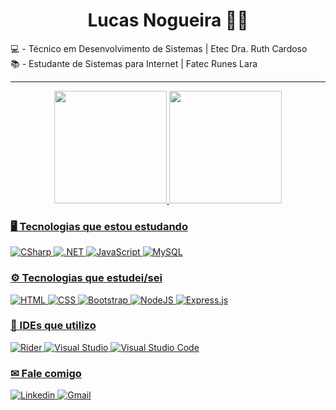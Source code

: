 <h1 align="center">Lucas Nogueira 👨‍💻</h1> 

💻 - Técnico em Desenvolvimento de Sistemas | Etec Dra. Ruth Cardoso <br>
📚 - Estudante de Sistemas para Internet | Fatec Runes Lara <br>

---

<div align="center">
  <a href="https://github.com/LucasNogue">
  <img height="180em" src="https://github-readme-stats.vercel.app/api?username=LucasNogue&show_icons=true&theme=vue-dark&include_all_commits=true&count_private=true"/>
  <img height="180em" src="https://github-readme-stats.vercel.app/api/top-langs/?username=LucasNogue&layout=compact&langs_count=7&theme=vue-dark"/>
</div>

### 🖥 Tecnologias que estou estudando
![CSharp](https://img.shields.io/badge/C%23-239120?style=for-the-badge&logo=c-sharp&logoColor=white) 
![.NET](https://img.shields.io/badge/.NET-5C2D91?style=for-the-badge&logo=.net&logoColor=white)
![JavaScript](https://img.shields.io/badge/javascript-%23323330.svg?style=for-the-badge&logo=javascript&logoColor=%23F7DF1E)
![MySQL](https://img.shields.io/badge/MySQL-00000F?style=for-the-badge&logo=mysql&logoColor=white)

### ⚙️ Tecnologias que estudei/sei
![HTML](https://img.shields.io/badge/HTML5-E34F26?style=for-the-badge&logo=html5&logoColor=white) 
![CSS](https://img.shields.io/badge/CSS3-1572B6?style=for-the-badge&logo=css3&logoColor=white) 
 ![Bootstrap](https://img.shields.io/badge/Bootstrap-563D7C?style=for-the-badge&logo=bootstrap&logoColor=white)
![NodeJS](https://img.shields.io/badge/node.js-6DA55F?style=for-the-badge&logo=node.js&logoColor=white)
![Express.js](https://img.shields.io/badge/express.js-%23404d59.svg?style=for-the-badge&logo=express&logoColor=%2361DAFB)
  
### 🔨 IDEs que utilizo
![Rider](https://img.shields.io/badge/Rider-000000?style=for-the-badge&logo=Rider&logoColor=white)
![Visual Studio](https://img.shields.io/badge/Visual%20Studio-5C2D91.svg?style=for-the-badge&logo=visual-studio&logoColor=white)
![Visual Studio Code](https://img.shields.io/badge/Visual%20Studio%20Code-0078d7.svg?style=for-the-badge&logo=visual-studio-code&logoColor=white) 

### ✉ Fale comigo
<a href="https://www.linkedin.com/in/lucas-nogueira-5718191ba/" target="_blank"> 
  <img src="https://img.shields.io/badge/linkedin-%230077B5.svg?style=for-the-badge&logo=linkedin&logoColor=white" alt="Linkedin" /> 
</a>
<a href="mailto:lucas240503@gmail.com" target="_blank">
  <img src="https://img.shields.io/badge/Gmail-D14836?style=for-the-badge&logo=gmail&logoColor=white" alt="Gmail" />
</a>
